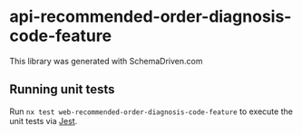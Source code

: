 
# api-recommended-order-diagnosis-code-feature

This library was generated with SchemaDriven.com

## Running unit tests

Run `nx test web-recommended-order-diagnosis-code-feature` to execute the unit tests via [Jest](https://jestjs.io).

